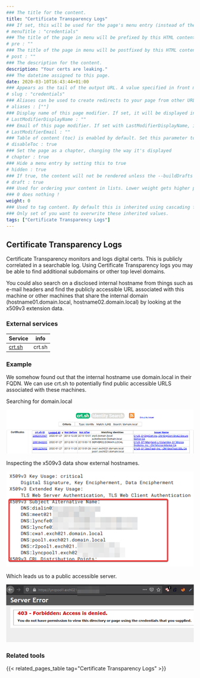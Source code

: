 ```yaml
---
### The title for the content.
title: "Certificate Transparency Logs"
### If set, this will be used for the page's menu entry (instead of the `title` attribute)
# menuTitle : "credentials"
### The title of the page in menu will be prefixed by this HTML content
# pre : ""
### The title of the page in menu will be postfixed by this HTML content
# post : ""
### The description for the content.
description: "Your certs are leaking."
### The datetime assigned to this page.
date: 2020-03-10T16:43:44+01:00
### Appears as the tail of the output URL. A value specified in front matter will override the segment of the URL based on the filename.
# slug : "credentials"
### Aliases can be used to create redirects to your page from other URLs.
# aliases : [""]
### Display name of this page modifier. If set, it will be displayed in the footer.
# LastModifierDisplayName : ""
### Email of this page modifier. If set with LastModifierDisplayName, it will be displayed in the footer
# LastModifierEmail : ""
### Table of content (toc) is enabled by default. Set this parameter to true to disable it.
# disableToc : true
### Set the page as a chapter, changing the way it's displayed
# chapter : true
### Hide a menu entry by setting this to true
# hidden : true
### If true, the content will not be rendered unless the --buildDrafts flag is passed to the hugo command.
# draft : true
### Used for ordering your content in lists. Lower weight gets higher precedence. So content with lower weight will come first.
### 0 does nothing !
weight: 0
### Used to tag content. By default this is inherited using cascading from _index.md files
### Only set of you want to overwrite these inherited values.
tags: ["Certificate Transparency Logs"]
---
```


## Certificate Transparency Logs

Certificate Transparency monitors and logs digital certs. This is publicly correlated in a searchable log. Using Certificate Transparency logs you may be able to find additional subdomains or other top level domains.

You could also search on a disclosed internal hostname from things such as e-mail headers and find the publicly accessible URL associated with this machine or other machines that share the internal domain (hostname01.domain.local, hostname02.domain.local) by looking at the x509v3 extension data.

### External services

| Service                  | info   |
| ------------------------ | ------ |
| [crt.sh](https://crt.sh) | crt.sh |

### Example 

We somehow found out that the internal hostname use domain.local in their FQDN. We can use crt.sh to potentially find public accessible URLS associated with these machines.

Searching for domain.local

![domain.local](images/crt_sh01.png)

Inspecting the x509v3 data show external hostnames.

![Public TLD associated with the hosts](images/crt_sh02.png)

Which leads us to a public accessible server.

![Public server](images/crt_sh03.png)

### Related tools

{{< related_pages_table tag="Certificate Transparency Logs" >}}